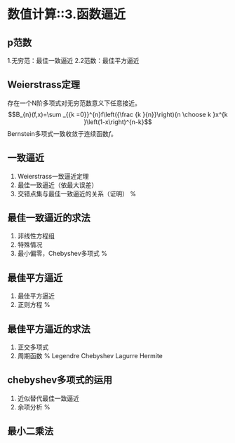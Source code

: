 # 数值计算::3.函数逼近
## p范数
1.无穷范：最佳一致逼近
2.2范数：最佳平方逼近

## Weierstrass定理
存在一个N阶多项式对无穷范数意义下任意接近。
$$B_{n}(f,x)=\sum _{{k =0}}^{n}f\left({\frac  {k }{n}}\right){n \choose k }x^{k }\left(1-x\right)^{n-k}$$
Bernstein多项式一致收敛于连续函数$f$。

## 一致逼近
1. Weierstrass一致逼近定理
2. 最佳一致逼近（依最大误差）
3. 交错点集与最佳一致逼近的关系（证明）
%

## 最佳一致逼近的求法
1. 非线性方程组
2. 特殊情况
3. 最小偏零，Chebyshev多项式
%

## 最佳平方逼近
1. 最佳平方逼近
2. 正则方程
%

## 最佳平方逼近的求法
1. 正交多项式
2. 周期函数
%
Legendre
Chebyshev
Lagurre
Hermite

## chebyshev多项式的运用
1. 近似替代最佳一致逼近
2. 余项分析
%

## 最小二乘法